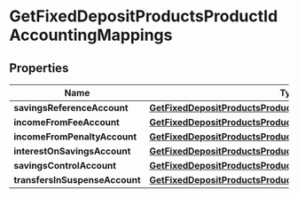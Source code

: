 # GetFixedDepositProductsProductIdAccountingMappings

## Properties
Name | Type | Description | Notes
------------ | ------------- | ------------- | -------------
**savingsReferenceAccount** | [**GetFixedDepositProductsProductIdSavingsReferenceAccount**](GetFixedDepositProductsProductIdSavingsReferenceAccount.md) |  |  [optional]
**incomeFromFeeAccount** | [**GetFixedDepositProductsProductIdIncomeFromFeeAccount**](GetFixedDepositProductsProductIdIncomeFromFeeAccount.md) |  |  [optional]
**incomeFromPenaltyAccount** | [**GetFixedDepositProductsProductIdIncomeFromPenaltyAccount**](GetFixedDepositProductsProductIdIncomeFromPenaltyAccount.md) |  |  [optional]
**interestOnSavingsAccount** | [**GetFixedDepositProductsProductIdInterestOnSavingsAccount**](GetFixedDepositProductsProductIdInterestOnSavingsAccount.md) |  |  [optional]
**savingsControlAccount** | [**GetFixedDepositProductsProductIdSavingsControlAccount**](GetFixedDepositProductsProductIdSavingsControlAccount.md) |  |  [optional]
**transfersInSuspenseAccount** | [**GetFixedDepositProductsProductIdTransfersInSuspenseAccount**](GetFixedDepositProductsProductIdTransfersInSuspenseAccount.md) |  |  [optional]
